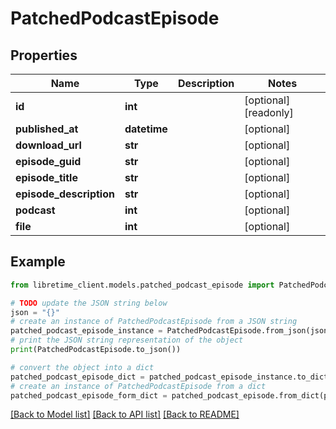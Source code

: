 # PatchedPodcastEpisode


## Properties

Name | Type | Description | Notes
------------ | ------------- | ------------- | -------------
**id** | **int** |  | [optional] [readonly] 
**published_at** | **datetime** |  | [optional] 
**download_url** | **str** |  | [optional] 
**episode_guid** | **str** |  | [optional] 
**episode_title** | **str** |  | [optional] 
**episode_description** | **str** |  | [optional] 
**podcast** | **int** |  | [optional] 
**file** | **int** |  | [optional] 

## Example

```python
from libretime_client.models.patched_podcast_episode import PatchedPodcastEpisode

# TODO update the JSON string below
json = "{}"
# create an instance of PatchedPodcastEpisode from a JSON string
patched_podcast_episode_instance = PatchedPodcastEpisode.from_json(json)
# print the JSON string representation of the object
print(PatchedPodcastEpisode.to_json())

# convert the object into a dict
patched_podcast_episode_dict = patched_podcast_episode_instance.to_dict()
# create an instance of PatchedPodcastEpisode from a dict
patched_podcast_episode_form_dict = patched_podcast_episode.from_dict(patched_podcast_episode_dict)
```
[[Back to Model list]](../README.md#documentation-for-models) [[Back to API list]](../README.md#documentation-for-api-endpoints) [[Back to README]](../README.md)


